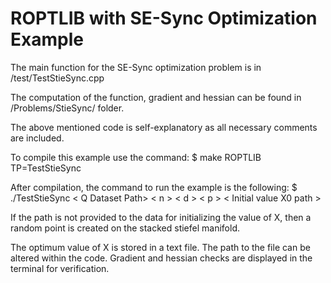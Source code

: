 # ROPTLIB with SE-Sync Optimization Example

The main function for the SE-Sync optimization problem is in /test/TestStieSync.cpp

The computation of the function, gradient and hessian can be found in /Problems/StieSync/ folder.

The above mentioned code is self-explanatory as all necessary comments are included.

To compile this example use the command: 
$ make ROPTLIB TP=TestStieSync

After compilation, the command to run the example is the following:
$ ./TestStieSync < Q Dataset Path> < n > < d > < p > < Initial value X0 path >

If the path is not provided to the data for initializing the value of X, then a random point is created on the stacked stiefel manifold.

The optimum value of X is stored in a text file. The path to the file can be altered within the code.
Gradient and hessian checks are displayed in the terminal for verification.
